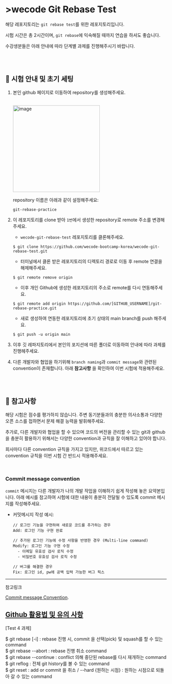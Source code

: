 # >wecode Git Rebase Test

해당 레포지토리는 `git rebase test`를 위한 레포지토리입니다.

시험 시간은 총 2시간이며, `git rebase`에 익숙해질 때까지 연습을 하셔도 좋습니다.

수강생분들은 아래 안내에 따라 단계별 과제를 진행해주시기 바랍니다.

<br>
<br>

## 📍 시험 안내 및 초기 세팅

1. 본인 github 페이지로 이동하여 repository를 생성해주세요.

   <br>
   <img width="271" alt="image" src="https://user-images.githubusercontent.com/74031598/205198100-f3587479-5c3a-453a-a20d-4d9ec762e84e.png">

   repository 이름은 아래과 같이 설정해주세요:

   ```shell
   git-rebase-practice
   ```

2. 이 레포지토리를 clone 받아 `1번`에서 생성한 repository로 remote 주소를 변경해주세요.

   - `wecode-git-rebase-test` 레포지토리를 클론해주세요.

   ```shell
   $ git clone https://github.com/wecode-bootcamp-korea/wecode-git-rebase-test.git
   ```

   - 터미널에서 클론 받은 레포지토리의 디렉토리 경로로 이동 후 remote 연결을 해제해주세요.

   ```shell
   $ git remote remove origin
   ```

   - 이후 개인 Github에 생성한 레포지토리의 주소로 remote를 다시 연동해주세요.

   ```shell
   $ git remote add origin https://github.com/[GITHUB_USERNAME]/git-rebase-practice.git
   ```

   - 새로 생성하여 연동한 레포지토리에 초기 상태의 main branch를 push 해주세요.

   ```shell
   $ git push -u origin main
   ```

3. 이후 깃 레파지토리에서 본인의 포지션에 따른 폴더로 이동하여 안내에 따라 과제를 진행헤주세요.

4. 다른 개발자와 협업을 하기위해 `branch naming`과 `commit message`와 관련된 convention이 존재합니다. 아래 **참고사항** 을 확인하여 이번 시험에 적용해주세요.

<br>
<br>

## 📍 참고사항

해당 시험은 점수를 평가하지 않습니다.
주변 동기분들과의 충분한 의사소통과 다양한 오픈 소스를 접하면서 문제 해결 능력을 발휘해주세요.

추가로, 다른 개발자와 협업을 할 수 있으며 코드의 버전을 관리할 수 있는 git과 github을 충분히 활용하기 위해서는 다양한 convention과 규칙을 잘 이해하고 있어야 합니다.

회사마다 다른 convention 규칙을 가지고 있지만, 위코드에서 따르고 있는 convention 규칙을 이번 시험 간 반드시 적용해주세요.

<br>

### Commit message convention

`commit` 메시지는 다른 개발자가 나의 개발 작업을 이해하기 쉽게 작성해 놓은 요약본입니다. 아래 예시를 참고하여 시험에 대한 내용이 충분히 전달될 수 있도록 commit 메시지를 작성해주세요.

- 커밋메시지 작성 예시:

  ```
  // 로그인 기능을 구현하여 새로운 코드를 추가하는 경우
  Add: 로그인 기능 구현 완료

  // 추가된 로그인 기능에 수정 사항을 반영한 경우 (Multi-line command)
  Modify: 로그인 기능 구현 수정
    - 이메일 유효성 검사 로직 수정
    - 비밀번호 유효성 검사 로직 수정

  // 버그를 해결한 경우
  Fix: 로그인 id, pw에 공백 입력 가능한 버그 픽스
  ```

---

참고링크

[Commit message Convention](https://study.wecode.co.kr/session/content/123).

[Github 활용법 및 유의 사항](https://wecode.notion.site/Github-5696658a360f4e789159c75d65b885ec)
----------------------------------------------------------------------------------------------
[Test 4 과제]

$ git rebase [-i] : rebase 진행 시, commit 을 선택(pick) 및 squash를 할 수 있는 command <br>
$ git rebase --abort : rebase 진행 취소 command <br>
$ git rebase --continue : conflict 의해 중단된 rebase를 다시 재개하는 command <br>
$ git reflog : 전체 git history를 볼 수 있는 command <br>
$ git reset : add or commit 을 취소 / --hard {원하는 시점} : 원하는 시점으로 되돌아 갈 수 있는 command
